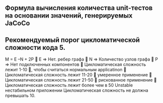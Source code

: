 ## Формула вычисления количества unit-тестов на основании значений, генерируемых JaCoCo

## Рекомендуемый порог цикломатической сложности кода 5.
M = E –N + 2P
	E => Нет. ребер графа
	N => Количество узлов графа
	P => Нет подключенных компонентов
	Цикломатическая сложность лежит 1-10 , чтобы считаться нормальным applicatinon
	Цикломатическая сложность лежит 11-20  умеренное применение
	Цикломатическая сложность лежит 21-50  рискованное применение
	Цикломатическая сложность лежит более чем в 50 Unstable нестабильном приложении
Цикломатическая сложность не должна превышать 10.

